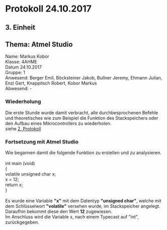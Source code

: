 # Protokoll 24.10.2017

## 3. Einheit
## Thema: Atmel Studio

Name: Markus Kobor  <br>
Klasse: 4AHME  <br>
Datum 24.10.2017  <br>
Gruppe: 1  <br>
Anwesend: Berger Emil, Böcksteiner Jakob, Bullner Jeremy, Ehmann Julian, Enzi Gert, Knappitsch Robert, Kobor Markus  <br>
Abwesend: -  <br>

### Wiederholung

Die erste Stunde wurde damit verbracht, alle durchbesprochenen Befehle und theoretisches wie zum Beispiel die Funktion des Stackspeichers oder den Aufbau eines Mikrocontrollers zu wiederholen. <br>
siehe [2. Protokoll](https://github.com/HTLMechatronics/m14-la1-sx/edit/kobmam14/kobmam14/Protokoll_17.10.2017.md)

### Fortsetzung mit Atmel Studio

Wie begannen damit die folgende Funktion zu erstellen und zu analysieren. <br> <br>
int main (void) <br>
{ <br>
   volatile unsigned char x; <br>
   x = 12; <br>
   return x; <br>
} <br> <br>
Es wurde eine Variable **"x"** mit dem Datentyp **"unsigned char"**, welche mit dem Schlüsselwort **"volatile"** versehen wurde, im Stackspeicher angelegt. <br>
Daraufhin bekommt diese den Wert **12** zugewiesen. <br>
Im Anschluss wird die Variable x, nach einem Typecast auf "int", zurückgegeben.

